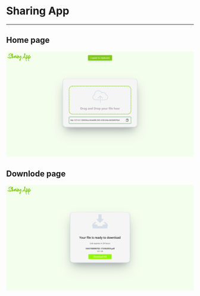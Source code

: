 # Sharing App

---

## Home page

<img src="./screenshots/home_screen.png"/>

## Downlode page

<img src="./screenshots/downlode_screen.png"/>
